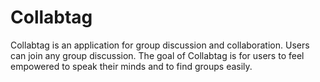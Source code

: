 Collabtag
=========

Collabtag is an application for group discussion and collaboration. Users can join any group discussion. The goal of Collabtag is for users to feel empowered to speak their minds and to find groups easily. 